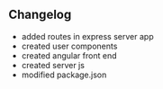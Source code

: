 ## Changelog

- added routes in express server app
- created user components
- created angular front end
- created server js
- modified package.json
